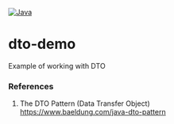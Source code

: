 [![Java](https://img.shields.io/badge/Java-E43222??style=for-the-badge&logo=Java&logoColor=FFFFFF)](https://github.com/sproshchaev/java-top-basic/)

# dto-demo
Example of working with DTO

### References
1. The DTO Pattern (Data Transfer Object) https://www.baeldung.com/java-dto-pattern